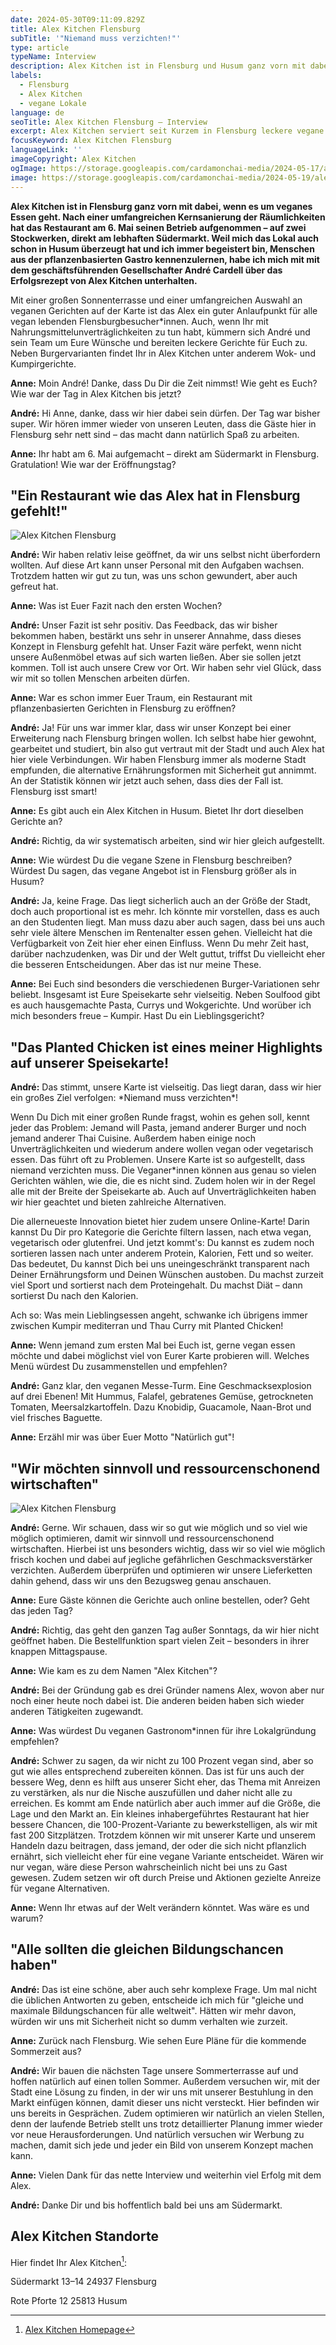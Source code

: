 ```yaml
---
date: 2024-05-30T09:11:09.829Z
title: Alex Kitchen Flensburg
subTitle: '"Niemand muss verzichten!"'
type: article
typeName: Interview
description: Alex Kitchen ist in Flensburg und Husum ganz vorn mit dabei, wenn es um vegane Küche geht. Lernt das Restaurant jetzt im Interview mit dem Geschäftsführer André kennen und erfahrt sein Erfolgsrezept!
labels:
  - Flensburg
  - Alex Kitchen
  - vegane Lokale
language: de
seoTitle: Alex Kitchen Flensburg – Interview
excerpt: Alex Kitchen serviert seit Kurzem in Flensburg leckere vegane Gerichte für alle. Das Restaurant hat seinen Betrieb auf auf zwei Stockwerken aufgenommen – direkt am lebhaften Südermarkt. Weil ich immer gerne Menschen aus der pflanzenbasierten Gastro kennenlerne habe ich den geschäftsführenden Gesellschafter André Cardell zu seinem Erfolgsrezept interviewt.
focusKeyword: Alex Kitchen Flensburg
languageLink: ''
imageCopyright: Alex Kitchen
ogImage: https://storage.googleapis.com/cardamonchai-media/2024-05-17/alex-kitchen-flensburg-soundsvegan-com-og-jpg-imagine-080808_8e8172_1200_628/640.webp
image: https://storage.googleapis.com/cardamonchai-media/2024-05-19/alex-kitchen-flensburg-soundsvegan-com-2-jpg-imagine-c8b8a8_8e7e72_1024_768/640.webp
---
```


**Alex Kitchen ist in Flensburg ganz vorn mit dabei, wenn es um veganes Essen geht. Nach einer umfangreichen Kernsanierung der Räumlichkeiten hat das Restaurant am 6. Mai seinen Betrieb aufgenommen – auf zwei Stockwerken, direkt am lebhaften Südermarkt. Weil mich das Lokal auch schon in Husum überzeugt hat und ich immer begeistert bin, Menschen aus der pflanzenbasierten Gastro kennenzulernen, habe ich mich mit mit dem geschäftsführenden Gesellschafter André Cardell über das Erfolgsrezept von Alex Kitchen unterhalten.**

Mit einer großen Sonnenterrasse und einer umfangreichen Auswahl an veganen Gerichten auf der Karte ist das Alex ein guter Anlaufpunkt für alle vegan lebenden Flensburgbesucher\*innen. Auch, wenn Ihr mit Nahrungsmittelunverträglichkeiten zu tun habt, kümmern sich André und sein Team um Eure Wünsche und bereiten leckere Gerichte für Euch zu. Neben Burgervarianten findet Ihr in Alex Kitchen unter anderem Wok- und Kumpirgerichte.

**Anne:** Moin André! Danke, dass Du Dir die Zeit nimmst! Wie geht es Euch? Wie war der Tag in Alex Kitchen bis jetzt?

**André:** Hi Anne, danke, dass wir hier dabei sein dürfen. Der Tag war bisher super. Wir hören immer wieder von unseren Leuten, dass die Gäste hier in Flensburg sehr nett sind – das macht dann natürlich Spaß zu arbeiten.

**Anne:** Ihr habt am 6. Mai aufgemacht – direkt am Südermarkt in Flensburg. Gratulation! Wie war der Eröffnungstag?

## "Ein Restaurant wie das Alex hat in Flensburg gefehlt!"

![Alex Kitchen Flensburg](https://storage.googleapis.com/cardamonchai-media/2024-05-19/alex-kitchen-flensburg-soundsvegan-com-1-jpg-imagine-c8c8c8_9a9894_1024_768/640.webp 'Alex Kitchen Flensburg')

**André:** Wir haben relativ leise geöffnet, da wir uns selbst nicht überfordern wollten. Auf diese Art kann unser Personal mit den Aufgaben wachsen. Trotzdem hatten wir gut zu tun, was uns schon gewundert, aber auch gefreut hat.

**Anne:** Was ist Euer Fazit nach den ersten Wochen?

**André:** Unser Fazit ist sehr positiv. Das Feedback, das wir bisher bekommen haben, bestärkt uns sehr in unserer Annahme, dass dieses Konzept in Flensburg gefehlt hat. Unser Fazit wäre perfekt, wenn nicht unsere Außenmöbel etwas auf sich warten ließen. Aber sie sollen jetzt kommen. Toll ist auch unsere Crew vor Ort. Wir haben sehr viel Glück, dass wir mit so tollen Menschen arbeiten dürfen.

**Anne:** War es schon immer Euer Traum, ein Restaurant mit pflanzenbasierten Gerichten in Flensburg zu eröffnen?

**André:** Ja! Für uns war immer klar, dass wir unser Konzept bei einer Erweiterung nach Flensburg bringen wollen. Ich selbst habe hier gewohnt, gearbeitet und studiert, bin also gut vertraut mit der Stadt und auch Alex hat hier viele Verbindungen. Wir haben Flensburg immer als moderne Stadt empfunden, die alternative Ernährungsformen mit Sicherheit gut annimmt. An der Statistik können wir jetzt auch sehen, dass dies der Fall ist. Flensburg isst smart!

**Anne:** Es gibt auch ein Alex Kitchen in Husum. Bietet Ihr dort dieselben Gerichte an?

**André:** Richtig, da wir systematisch arbeiten, sind wir hier gleich aufgestellt.

**Anne:** Wie würdest Du die vegane Szene in Flensburg beschreiben? Würdest Du sagen, das vegane Angebot ist in Flensburg größer als in Husum?

**André:** Ja, keine Frage. Das liegt sicherlich auch an der Größe der Stadt, doch auch proportional ist es mehr. Ich könnte mir vorstellen, dass es auch an den Studenten liegt. Man muss dazu aber auch sagen, dass bei uns auch sehr viele ältere Menschen im Rentenalter essen gehen. Vielleicht hat die Verfügbarkeit von Zeit hier eher einen Einfluss. Wenn Du mehr Zeit hast, darüber nachzudenken, was Dir und der Welt guttut, triffst Du vielleicht eher die besseren Entscheidungen. Aber das ist nur meine These.

**Anne:** Bei Euch sind besonders die verschiedenen Burger-Variationen sehr beliebt. Insgesamt ist Eure Speisekarte sehr vielseitig. Neben Soulfood gibt es auch hausgemachte Pasta, Currys und Wokgerichte. Und worüber ich mich besonders freue – Kumpir. Hast Du ein Lieblingsgericht?

## "Das Planted Chicken ist eines meiner Highlights auf unserer Speisekarte!

**André:** Das stimmt, unsere Karte ist vielseitig. Das liegt daran, dass wir hier ein großes Ziel verfolgen: \*Niemand muss verzichten\*!

Wenn Du Dich mit einer großen Runde fragst, wohin es gehen soll, kennt jeder das Problem: Jemand will Pasta, jemand anderer Burger und noch jemand anderer Thai Cuisine. Außerdem haben einige noch Unverträglichkeiten und wiederum andere wollen vegan oder vegetarisch essen. Das führt oft zu Problemen. Unsere Karte ist so aufgestellt, dass niemand verzichten muss. Die Veganer\*innen können aus genau so vielen Gerichten wählen, wie die, die es nicht sind. Zudem holen wir in der Regel alle mit der Breite der Speisekarte ab. Auch auf Unverträglichkeiten haben wir hier geachtet und bieten zahlreiche Alternativen.

Die allerneueste Innovation bietet hier zudem unsere Online-Karte! Darin kannst Du Dir pro Kategorie die Gerichte filtern lassen, nach etwa vegan, vegetarisch oder glutenfrei. Und jetzt kommt's: Du kannst es zudem noch sortieren lassen nach unter anderem Protein, Kalorien, Fett und so weiter. Das bedeutet, Du kannst Dich bei uns uneingeschränkt transparent nach Deiner Ernährungsform und Deinen Wünschen austoben. Du machst zurzeit viel Sport und sortierst nach dem Proteingehalt. Du machst Diät – dann sortierst Du nach den Kalorien.

Ach so: Was mein Lieblingsessen angeht, schwanke ich übrigens immer zwischen Kumpir mediterran und Thau Curry mit Planted Chicken!

**Anne:** Wenn jemand zum ersten Mal bei Euch ist, gerne vegan essen möchte und dabei möglichst viel von Eurer Karte probieren will. Welches Menü würdest Du zusammenstellen und empfehlen?

**André:** Ganz klar, den veganen Messe-Turm. Eine Geschmacksexplosion auf drei Ebenen! Mit Hummus, Falafel, gebratenes Gemüse, getrockneten Tomaten, Meersalzkartoffeln. Dazu Knobidip, Guacamole, Naan-Brot und viel frisches Baguette.

**Anne:** Erzähl mir was über Euer Motto "Natürlich gut"!

## "Wir möchten sinnvoll und ressourcenschonend wirtschaften"

![Alex Kitchen Flensburg](https://storage.googleapis.com/cardamonchai-media/2024-05-19/alex-kitchen-flensburg-soundsvegan-com-3-jpg-imagine-b8b8b8_8b8379_1024_768/640.webp 'Alex Kitchen Flensburg')

**André:** Gerne. Wir schauen, dass wir so gut wie möglich und so viel wie möglich optimieren, damit wir sinnvoll und ressourcenschonend wirtschaften. Hierbei ist uns besonders wichtig, dass wir so viel wie möglich frisch kochen und dabei auf jegliche gefährlichen Geschmacksverstärker verzichten. Außerdem überprüfen und optimieren wir unsere Lieferketten dahin gehend, dass wir uns den Bezugsweg genau anschauen.

**Anne:** Eure Gäste können die Gerichte auch online bestellen, oder? Geht das jeden Tag?

**André:** Richtig, das geht den ganzen Tag außer Sonntags, da wir hier nicht geöffnet haben. Die Bestellfunktion spart vielen Zeit – besonders in ihrer knappen Mittagspause.

**Anne:** Wie kam es zu dem Namen "Alex Kitchen"?

**André:** Bei der Gründung gab es drei Gründer namens Alex, wovon aber nur noch einer heute noch dabei ist. Die anderen beiden haben sich wieder anderen Tätigkeiten zugewandt.

**Anne:** Was würdest Du veganen Gastronom\*innen für ihre Lokalgründung empfehlen?

**André:** Schwer zu sagen, da wir nicht zu 100 Prozent vegan sind, aber so gut wie alles entsprechend zubereiten können. Das ist für uns auch der bessere Weg, denn es hilft aus unserer Sicht eher, das Thema mit Anreizen zu verstärken, als nur die Nische auszufüllen und daher nicht alle zu erreichen. Es kommt am Ende natürlich aber auch immer auf die Größe, die Lage und den Markt an. Ein kleines inhabergeführtes Restaurant hat hier bessere Chancen, die 100-Prozent-Variante zu bewerkstelligen, als wir mit fast 200 Sitzplätzen. Trotzdem können wir mit unserer Karte und unserem Handeln dazu beitragen, dass jemand, der oder die sich nicht pflanzlich ernährt, sich vielleicht eher für eine vegane Variante entscheidet. Wären wir nur vegan, wäre diese Person wahrscheinlich nicht bei uns zu Gast gewesen. Zudem setzen wir oft durch Preise und Aktionen gezielte Anreize für vegane Alternativen.

**Anne:** Wenn Ihr etwas auf der Welt verändern könntet. Was wäre es und warum?

## "Alle sollten die gleichen Bildungschancen haben"

**André:** Das ist eine schöne, aber auch sehr komplexe Frage. Um mal nicht die üblichen Antworten zu geben, entscheide ich mich für "gleiche und maximale Bildungschancen für alle weltweit". Hätten wir mehr davon, würden wir uns mit Sicherheit nicht so dumm verhalten wie zurzeit.

**Anne:** Zurück nach Flensburg. Wie sehen Eure Pläne für die kommende Sommerzeit aus?

**André:** Wir bauen die nächsten Tage unsere Sommerterrasse auf und hoffen natürlich auf einen tollen Sommer. Außerdem versuchen wir, mit der Stadt eine Lösung zu finden, in der wir uns mit unserer Bestuhlung in den Markt einfügen können, damit dieser uns nicht versteckt. Hier befinden wir uns bereits in Gesprächen. Zudem optimieren wir natürlich an vielen Stellen, denn der laufende Betrieb stellt uns trotz detaillierter Planung immer wieder vor neue Herausforderungen. Und natürlich versuchen wir Werbung zu machen, damit sich jede und jeder ein Bild von unserem Konzept machen kann.

**Anne:** Vielen Dank für das nette Interview und weiterhin viel Erfolg mit dem Alex.

**André:** Danke Dir und bis hoffentlich bald bei uns am Südermarkt.

## Alex Kitchen Standorte

Hier findet Ihr Alex Kitchen[^1]:

Südermarkt 13–14 24937 Flensburg

Rote Pforte 12 25813 Husum

[^1]: [Alex Kitchen Homepage](https://www.alex-kitchen.de/)
